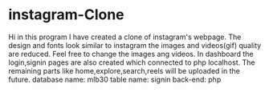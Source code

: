 # instagram-Clone
Hi in this program I have created a clone of instagram's webpage.
The design and fonts look similar to instagram the images and videos(gif) quality are reduced.
Feel free to change the images ang videos.
In dashboard the login,signin pages are also created which connected to php localhost.
The remaining parts like home,explore,search,reels will be uploaded in the future.
database name: mlb30
table name: signin
back-end: php
